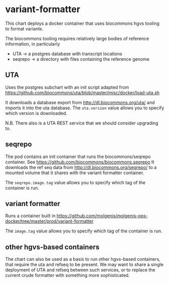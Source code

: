 # variant-formatter
This chart deploys a docker container that uses biocommons hgvs tooling to format variants.

The biocommons tooling requires relatively large bodies of reference information, in particularly

* UTA -> a postgres database with transcript locations
* seqrepo -> a directory with files containing the reference genome

## UTA
Uses the postgres subchart with an init script adapted from
https://github.com/biocommons/uta/blob/master/misc/docker/load-uta.sh

It downloads a database export from http://dl.biocommons.org/uta/ and imports it
into the uta database.
The `uta.version` value allows you to specify which version is downloaded.

N.B. There also is a UTA REST service that we should consider upgrading to.

## seqrepo
The pod contains an init container that runs the biocommons/seqrepo container.
See https://github.com/biocommons/biocommons.seqrepo
It downloads the ref seq data from http://dl.biocommons.org/seqrepo/
to a mounted volume that it shares with the variant formatter container.

The `seqrepo.image.tag` value allows you to specify which tag of the container is run.

## variant formatter
Runs a container built in https://github.com/molgenis/molgenis-ops-docker/tree/master/prod/variant-formatter

The `image.tag` value allows you to specify which tag of the container is run.

## other hgvs-based containers
The chart can also be used as a basis to run other hgvs-based containers, that
require the uta and refseq to be present.
We may want to share a single deployment of UTA and refseq between such services,
or to replace the current crude formatter with something more sophisticated.
